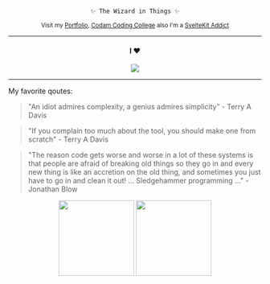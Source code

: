 </br>
<div align="center">
  <pre><code> ✨ The Wizard in Things ✨ </code></pre>
  <sub>Visit my <a href="https://portfolio.w2wizard.dev/">Portfolio</a>, <a href="https://github.com/codam-coding-college">Codam Coding College</a> also I'm a <a href="https://kit.svelte.dev">SvelteKit Addict</a></sub>
</div>

---

<div align="center">
  <h4>I ♥️ </h4>
  <img src="https://skillicons.dev/icons?i=svelte,unreal,ts,html,css,rust,docker,github,git,githubactions,nginx,sqlite,sentry,vite,zig,c,cs,cpp,cmake,cloudflare,dotnet,discord,)" />
</div>

---

My favorite qoutes:

> "An idiot admires complexity, a genius admires simplicity” - Terry A Davis

> "If you complain too much about the tool, you should make one from scratch" - Terry A Davis

> "The reason code gets worse and worse in a lot of these systems is that people are afraid of breaking old things so they go in and every new thing is like an accretion on the old thing, and sometimes you just have to go in and clean it out!  … Sledgehammer programming …" - Jonathan Blow

<div align="center">
  <img src="https://github-readme-stats.vercel.app/api?username=w2wizard&theme=dark&show_icons=true" height="150"/>
  <img src="https://github-readme-stats.vercel.app/api/top-langs/?username=w2wizard&theme=dark&layout=compact" height="150"/> 
</div>

<!--![stats](https://github-readme-stats.vercel.app/api?username=w2wizard&theme=dark&show_icons=true) -->

